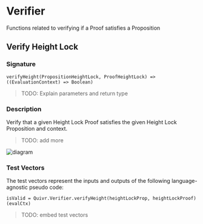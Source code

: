 # Verifier 

Functions related to verifying if a Proof satisfies a Proposition

## Verify Height Lock

### Signature

` verifyHeight(PropositionHeightLock, ProofHeightLock) => ((EvaluationContext) => Boolean) `

> TODO: Explain parameters and return type

### Description

Verify that a given Height Lock Proof satisfies the given Height Lock Proposition and context. 

> TODO: add more

![diagram](./assets/HeightLock_verifyHeight.png)

### Test Vectors

The test vectors represent the inputs and outputs of the following language-agnostic pseudo code:

` isValid = Quivr.Verifier.verifyHeight(heightLockProp, heightLockProof)(evalCtx) `

> TODO: embed test vectors